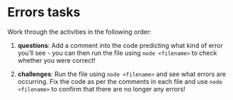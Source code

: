 # Errors tasks

Work through the activities in the following order:

1. **questions**: Add a comment into the code predicting what kind of error you’ll see - you can then run the file using `node <filename>` to check whether you were correct!

2. **challenges**: Run the file using `node <filename>` and see what errors are occurring. Fix the code as per the comments in each file and use `node <filename>` to confirm that there are no longer any errors!
